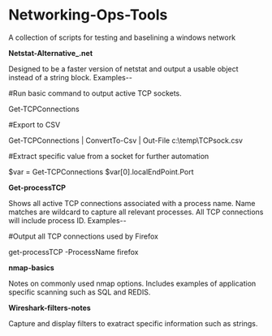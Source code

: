 # Networking-Ops-Tools
A collection of scripts for testing and baselining a windows network

**Netstat-Alternative_.net**

Designed to be a faster version of netstat and output a usable object instead of a string block. Examples--

#Run basic command to output active TCP sockets.

Get-TCPConnections

#Export to CSV

Get-TCPConnections | ConvertTo-Csv | Out-File c:\temp\TCPsock.csv

#Extract specific value from a socket for further automation

$var = Get-TCPConnections
$var[0].localEndPoint.Port

**Get-processTCP**

Shows all active TCP connections associated with a process name. Name matches are wildcard to capture all relevant processes. All TCP connections will include process ID. Examples--

#Output all TCP connections used by Firefox

get-processTCP -ProcessName firefox

**nmap-basics**

Notes on commonly used nmap options. Includes examples of application specific scanning such as SQL and REDIS.

**Wireshark-filters-notes**

Capture and display filters to exatract specific information such as strings.
